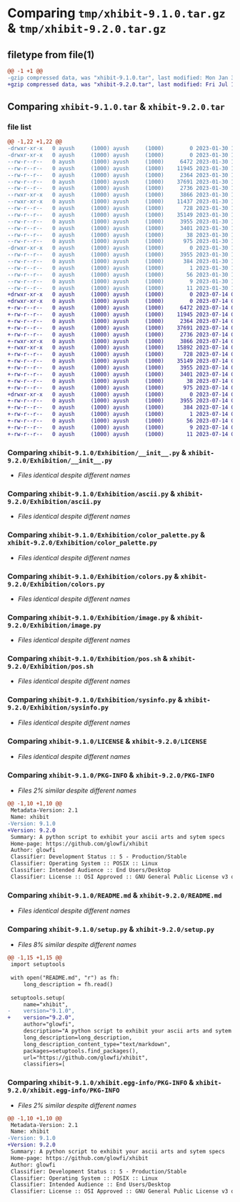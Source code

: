 # Comparing `tmp/xhibit-9.1.0.tar.gz` & `tmp/xhibit-9.2.0.tar.gz`

## filetype from file(1)

```diff
@@ -1 +1 @@
-gzip compressed data, was "xhibit-9.1.0.tar", last modified: Mon Jan 30 13:13:32 2023, max compression
+gzip compressed data, was "xhibit-9.2.0.tar", last modified: Fri Jul 14 06:05:49 2023, max compression
```

## Comparing `xhibit-9.1.0.tar` & `xhibit-9.2.0.tar`

### file list

```diff
@@ -1,22 +1,22 @@
-drwxr-xr-x   0 ayush     (1000) ayush     (1000)        0 2023-01-30 13:13:32.964710 xhibit-9.1.0/
-drwxr-xr-x   0 ayush     (1000) ayush     (1000)        0 2023-01-30 13:13:32.964710 xhibit-9.1.0/Exhibition/
--rw-r--r--   0 ayush     (1000) ayush     (1000)     6472 2023-01-30 13:11:35.000000 xhibit-9.1.0/Exhibition/__init__.py
--rw-r--r--   0 ayush     (1000) ayush     (1000)    11945 2023-01-30 13:11:35.000000 xhibit-9.1.0/Exhibition/ascii.py
--rw-r--r--   0 ayush     (1000) ayush     (1000)     2364 2023-01-30 13:11:35.000000 xhibit-9.1.0/Exhibition/color_palette.py
--rw-r--r--   0 ayush     (1000) ayush     (1000)    37691 2023-01-30 13:11:35.000000 xhibit-9.1.0/Exhibition/colors.py
--rw-r--r--   0 ayush     (1000) ayush     (1000)     2736 2023-01-30 13:11:35.000000 xhibit-9.1.0/Exhibition/image.py
--rwxr-xr-x   0 ayush     (1000) ayush     (1000)     3866 2023-01-30 13:11:35.000000 xhibit-9.1.0/Exhibition/pos.sh
--rwxr-xr-x   0 ayush     (1000) ayush     (1000)    11437 2023-01-30 13:12:52.000000 xhibit-9.1.0/Exhibition/shell.sh
--rw-r--r--   0 ayush     (1000) ayush     (1000)      728 2023-01-30 13:11:35.000000 xhibit-9.1.0/Exhibition/sysinfo.py
--rw-r--r--   0 ayush     (1000) ayush     (1000)    35149 2023-01-30 13:11:35.000000 xhibit-9.1.0/LICENSE
--rw-r--r--   0 ayush     (1000) ayush     (1000)     3955 2023-01-30 13:13:32.964710 xhibit-9.1.0/PKG-INFO
--rw-r--r--   0 ayush     (1000) ayush     (1000)     3401 2023-01-30 13:11:35.000000 xhibit-9.1.0/README.md
--rw-r--r--   0 ayush     (1000) ayush     (1000)       38 2023-01-30 13:13:32.965710 xhibit-9.1.0/setup.cfg
--rw-r--r--   0 ayush     (1000) ayush     (1000)      975 2023-01-30 13:13:05.000000 xhibit-9.1.0/setup.py
-drwxr-xr-x   0 ayush     (1000) ayush     (1000)        0 2023-01-30 13:13:32.964710 xhibit-9.1.0/xhibit.egg-info/
--rw-r--r--   0 ayush     (1000) ayush     (1000)     3955 2023-01-30 13:13:32.000000 xhibit-9.1.0/xhibit.egg-info/PKG-INFO
--rw-r--r--   0 ayush     (1000) ayush     (1000)      384 2023-01-30 13:13:32.000000 xhibit-9.1.0/xhibit.egg-info/SOURCES.txt
--rw-r--r--   0 ayush     (1000) ayush     (1000)        1 2023-01-30 13:13:32.000000 xhibit-9.1.0/xhibit.egg-info/dependency_links.txt
--rw-r--r--   0 ayush     (1000) ayush     (1000)       56 2023-01-30 13:13:32.000000 xhibit-9.1.0/xhibit.egg-info/entry_points.txt
--rw-r--r--   0 ayush     (1000) ayush     (1000)        9 2023-01-30 13:13:32.000000 xhibit-9.1.0/xhibit.egg-info/requires.txt
--rw-r--r--   0 ayush     (1000) ayush     (1000)       11 2023-01-30 13:13:32.000000 xhibit-9.1.0/xhibit.egg-info/top_level.txt
+drwxr-xr-x   0 ayush     (1000) ayush     (1000)        0 2023-07-14 06:05:49.791782 xhibit-9.2.0/
+drwxr-xr-x   0 ayush     (1000) ayush     (1000)        0 2023-07-14 06:05:49.791782 xhibit-9.2.0/Exhibition/
+-rw-r--r--   0 ayush     (1000) ayush     (1000)     6472 2023-07-14 06:02:12.000000 xhibit-9.2.0/Exhibition/__init__.py
+-rw-r--r--   0 ayush     (1000) ayush     (1000)    11945 2023-07-14 06:02:12.000000 xhibit-9.2.0/Exhibition/ascii.py
+-rw-r--r--   0 ayush     (1000) ayush     (1000)     2364 2023-07-14 06:02:12.000000 xhibit-9.2.0/Exhibition/color_palette.py
+-rw-r--r--   0 ayush     (1000) ayush     (1000)    37691 2023-07-14 06:02:12.000000 xhibit-9.2.0/Exhibition/colors.py
+-rw-r--r--   0 ayush     (1000) ayush     (1000)     2736 2023-07-14 06:02:12.000000 xhibit-9.2.0/Exhibition/image.py
+-rwxr-xr-x   0 ayush     (1000) ayush     (1000)     3866 2023-07-14 06:02:12.000000 xhibit-9.2.0/Exhibition/pos.sh
+-rwxr-xr-x   0 ayush     (1000) ayush     (1000)    15892 2023-07-14 06:04:38.000000 xhibit-9.2.0/Exhibition/shell.sh
+-rw-r--r--   0 ayush     (1000) ayush     (1000)      728 2023-07-14 06:02:12.000000 xhibit-9.2.0/Exhibition/sysinfo.py
+-rw-r--r--   0 ayush     (1000) ayush     (1000)    35149 2023-07-14 06:02:12.000000 xhibit-9.2.0/LICENSE
+-rw-r--r--   0 ayush     (1000) ayush     (1000)     3955 2023-07-14 06:05:49.791782 xhibit-9.2.0/PKG-INFO
+-rw-r--r--   0 ayush     (1000) ayush     (1000)     3401 2023-07-14 06:02:12.000000 xhibit-9.2.0/README.md
+-rw-r--r--   0 ayush     (1000) ayush     (1000)       38 2023-07-14 06:05:49.791782 xhibit-9.2.0/setup.cfg
+-rw-r--r--   0 ayush     (1000) ayush     (1000)      975 2023-07-14 06:05:16.000000 xhibit-9.2.0/setup.py
+drwxr-xr-x   0 ayush     (1000) ayush     (1000)        0 2023-07-14 06:05:49.791782 xhibit-9.2.0/xhibit.egg-info/
+-rw-r--r--   0 ayush     (1000) ayush     (1000)     3955 2023-07-14 06:05:49.000000 xhibit-9.2.0/xhibit.egg-info/PKG-INFO
+-rw-r--r--   0 ayush     (1000) ayush     (1000)      384 2023-07-14 06:05:49.000000 xhibit-9.2.0/xhibit.egg-info/SOURCES.txt
+-rw-r--r--   0 ayush     (1000) ayush     (1000)        1 2023-07-14 06:05:49.000000 xhibit-9.2.0/xhibit.egg-info/dependency_links.txt
+-rw-r--r--   0 ayush     (1000) ayush     (1000)       56 2023-07-14 06:05:49.000000 xhibit-9.2.0/xhibit.egg-info/entry_points.txt
+-rw-r--r--   0 ayush     (1000) ayush     (1000)        9 2023-07-14 06:05:49.000000 xhibit-9.2.0/xhibit.egg-info/requires.txt
+-rw-r--r--   0 ayush     (1000) ayush     (1000)       11 2023-07-14 06:05:49.000000 xhibit-9.2.0/xhibit.egg-info/top_level.txt
```

### Comparing `xhibit-9.1.0/Exhibition/__init__.py` & `xhibit-9.2.0/Exhibition/__init__.py`

 * *Files identical despite different names*

### Comparing `xhibit-9.1.0/Exhibition/ascii.py` & `xhibit-9.2.0/Exhibition/ascii.py`

 * *Files identical despite different names*

### Comparing `xhibit-9.1.0/Exhibition/color_palette.py` & `xhibit-9.2.0/Exhibition/color_palette.py`

 * *Files identical despite different names*

### Comparing `xhibit-9.1.0/Exhibition/colors.py` & `xhibit-9.2.0/Exhibition/colors.py`

 * *Files identical despite different names*

### Comparing `xhibit-9.1.0/Exhibition/image.py` & `xhibit-9.2.0/Exhibition/image.py`

 * *Files identical despite different names*

### Comparing `xhibit-9.1.0/Exhibition/pos.sh` & `xhibit-9.2.0/Exhibition/pos.sh`

 * *Files identical despite different names*

### Comparing `xhibit-9.1.0/Exhibition/sysinfo.py` & `xhibit-9.2.0/Exhibition/sysinfo.py`

 * *Files identical despite different names*

### Comparing `xhibit-9.1.0/LICENSE` & `xhibit-9.2.0/LICENSE`

 * *Files identical despite different names*

### Comparing `xhibit-9.1.0/PKG-INFO` & `xhibit-9.2.0/PKG-INFO`

 * *Files 2% similar despite different names*

```diff
@@ -1,10 +1,10 @@
 Metadata-Version: 2.1
 Name: xhibit
-Version: 9.1.0
+Version: 9.2.0
 Summary: A python script to exhibit your ascii arts and sytem specs
 Home-page: https://github.com/glowfi/xhibit
 Author: glowfi
 Classifier: Development Status :: 5 - Production/Stable
 Classifier: Operating System :: POSIX :: Linux
 Classifier: Intended Audience :: End Users/Desktop
 Classifier: License :: OSI Approved :: GNU General Public License v3 or later (GPLv3+)
```

### Comparing `xhibit-9.1.0/README.md` & `xhibit-9.2.0/README.md`

 * *Files identical despite different names*

### Comparing `xhibit-9.1.0/setup.py` & `xhibit-9.2.0/setup.py`

 * *Files 8% similar despite different names*

```diff
@@ -1,15 +1,15 @@
 import setuptools
 
 with open("README.md", "r") as fh:
     long_description = fh.read()
 
 setuptools.setup(
     name="xhibit",
-    version="9.1.0",
+    version="9.2.0",
     author="glowfi",
     description="A python script to exhibit your ascii arts and sytem specs",
     long_description=long_description,
     long_description_content_type="text/markdown",
     packages=setuptools.find_packages(),
     url="https://github.com/glowfi/xhibit",
     classifiers=[
```

### Comparing `xhibit-9.1.0/xhibit.egg-info/PKG-INFO` & `xhibit-9.2.0/xhibit.egg-info/PKG-INFO`

 * *Files 2% similar despite different names*

```diff
@@ -1,10 +1,10 @@
 Metadata-Version: 2.1
 Name: xhibit
-Version: 9.1.0
+Version: 9.2.0
 Summary: A python script to exhibit your ascii arts and sytem specs
 Home-page: https://github.com/glowfi/xhibit
 Author: glowfi
 Classifier: Development Status :: 5 - Production/Stable
 Classifier: Operating System :: POSIX :: Linux
 Classifier: Intended Audience :: End Users/Desktop
 Classifier: License :: OSI Approved :: GNU General Public License v3 or later (GPLv3+)
```


